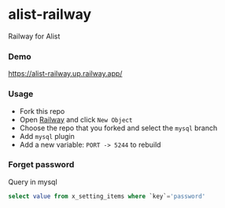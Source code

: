 # alist-railway
Railway for Alist
### Demo 
https://alist-railway.up.railway.app/

### Usage
- Fork this repo
- Open [Railway](https://railway.app?referralCode=4yFTiF) and click `New Object`
- Choose the repo that you forked and select the `mysql` branch
- Add `mysql` plugin
- Add a new variable: `PORT -> 5244` to rebuild

### Forget password
Query in mysql
```sql
select value from x_setting_items where `key`='password'
```
